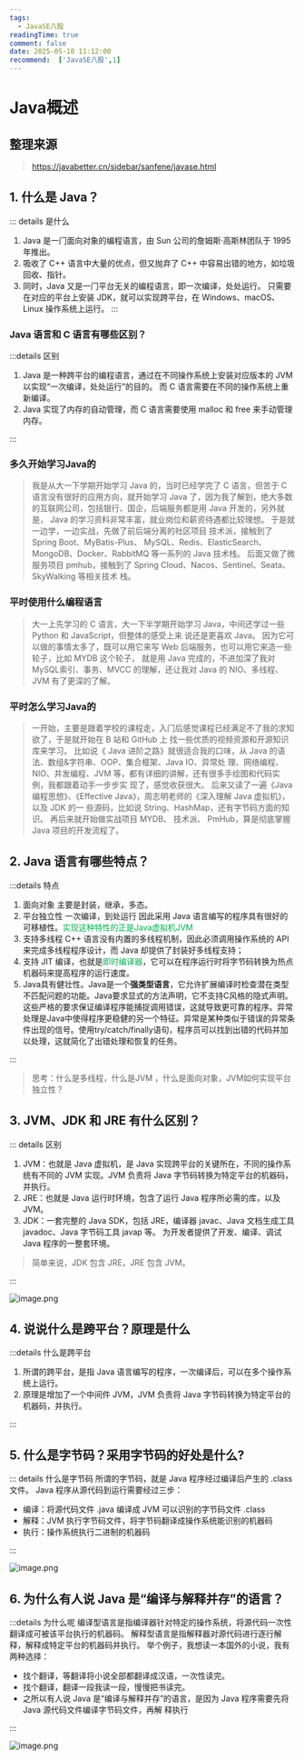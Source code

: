 ```yaml
---
tags:
  - JavaSE八股
readingTime: true
comment: false
date: 2025-05-10 11:12:00
recommend:  ['JavaSE八股',1]
---
```

# Java概述
## 整理来源

>https://javabetter.cn/sidebar/sanfene/javase.html
## 1. 什么是 Java？

::: details 是什么

1. Java 是⼀⻔⾯向对象的编程语⾔，由 Sun 公司的詹姆斯·⾼斯林团队于 1995 年推出。
2. 吸收了 C++ 语⾔中⼤量的优点，但⼜抛弃了 C++ 中容易出错的地⽅，如垃圾回收、指针。 
3. 同时，Java ⼜是⼀⻔平台⽆关的编程语⾔，即⼀次编译，处处运⾏。 只需要在对应的平台上安装 JDK，就可以实现跨平台，在 Windows、macOS、Linux 操作系统上运⾏。
:::

### Java 语⾔和 C 语⾔有哪些区别？

:::details 区别

1. Java 是⼀种跨平台的编程语⾔，通过在不同操作系统上安装对应版本的 JVM 以实现“⼀次编译，处处运⾏”的⽬的。 ⽽ C 语⾔需要在不同的操作系统上重新编译。 
2. Java 实现了内存的⾃动管理，⽽ C 语⾔需要使⽤ malloc 和 free 来⼿动管理内存。

:::


### 多久开始学习Java的

>我是从⼤⼀下学期开始学习 Java 的，当时已经学完了 C 语⾔，但苦于 C 语⾔没有很好的应⽤⽅向，就开始学习 Java 了，因为我了解到，绝⼤多数的互联⽹公司，包括银⾏、国企，后端服务都是⽤ Java 开发的，另外就是， Java 的学习资料⾮常丰富，就业岗位和薪资待遇都⽐较理想。 于是就⼀边学，⼀边实战，先做了前后端分离的社区项⽬ 技术派，接触到了 Spring Boot、MyBatis-Plus、 MySQL、Redis、ElasticSearch、MongoDB、Docker、RabbitMQ 等⼀系列的 Java 技术栈。
>后⾯⼜做了微服务项⽬ pmhub，接触到了 Spring Cloud、Nacos、Sentinel、Seata、SkyWalking 等相关技术 栈。

### 平时使用什么编程语言

>⼤⼀上先学习的 C 语⾔，⼤⼀下半学期开始学习 Java，中间还学过⼀些 Python 和 JavaScript，但整体的感受上来 说还是更喜欢 Java。 因为它可以做的事情太多了，既可以⽤它来写 Web 后端服务，也可以⽤它来造⼀些轮⼦，⽐如 MYDB 这个轮⼦， 就是⽤ Java 完成的，不进加深了我对 MySQL索引、事务、MVCC 的理解，还让我对 Java 的 NIO、多线程、JVM 有了更深的了解。

### 平时怎么学习Java的

>⼀开始，主要是跟着学校的课程⾛，⼊⻔后感觉课程已经满⾜不了我的求知欲了，于是就开始在 B 站和 GitHub 上 找⼀些优质的视频资源和开源知识库来学习。 ⽐如说《 Java 进阶之路》就很适合我的⼝味，从 Java 的语法、数组&字符串、OOP、集合框架、Java IO、异常处 理、⽹络编程、NIO、并发编程、JVM 等，都有详细的讲解，还有很多⼿绘图和代码实例，我都跟着动⼿⼀步步实 现了，感觉收获很⼤。 后来⼜读了⼀遍《Java 编程思想》、《Effective Java》，周志明⽼师的《深⼊理解 Java 虚拟机》，以及 JDK 的⼀ 些源码，⽐如说 String、HashMap，还有字节码⽅⾯的知识。 再后来就开始做实战项⽬ MYDB、 技术派、 PmHub，算是彻底掌握 Java 项⽬的开发流程了。


## 2. Java 语⾔有哪些特点？

:::details 特点
1. 面向对象 主要是封装，继承，多态。
2. 平台独立性 一次编译，到处运行 因此采⽤ Java 语⾔编写的程序具有很好的可移植性。<font color="#00b050">实现这种特性的正是Java虚拟机JVM</font>
3. 支持多线程 C++ 语⾔没有内置的多线程机制，因此必须调⽤操作系统的 API 来完成多线程程序设计，⽽ Java 却提供了封装好多线程⽀持；
4. ⽀持 JIT 编译，也就是<font color="#00b050">即时编译器</font>，它可以在程序运⾏时将字节码转换为热点机器码来提⾼程序的运⾏速度。
5. Java具有健壮性。Java是一个**强类型语言**，它允许扩展编译时检查潜在类型不匹配问题的功能。Java要求显式的方法声明，它不支持C风格的隐式声明。这些严格的要求保证编译程序能捕捉调用错误，这就导致更可靠的程序。异常处理是Java中使得程序更稳健的另一个特征。异常是某种类似于错误的异常条件出现的信号。使用try/catch/finally语句，程序员可以找到出错的代码并加以处理，这就简化了出错处理和恢复的任务。

:::

> 思考：什么是多线程，什么是JVM ，什么是面向对象，JVM如何实现平台独立性？


## 3.  JVM、JDK 和 JRE 有什么区别？
::: details 区别
1. JVM：也就是 Java 虚拟机，是 Java 实现跨平台的关键所在，不同的操作系统有不同的 JVM 实现。JVM 负责将 Java 字节码转换为特定平台的机器码，并执⾏。
2. JRE：也就是 Java 运⾏时环境，包含了运⾏ Java 程序所必需的库，以及 JVM。 
3. JDK：⼀套完整的 Java SDK，包括 JRE，编译器 javac、Java ⽂档⽣成⼯具 javadoc、Java 字节码⼯具 javap 等。 为开发者提供了开发、编译、调试 Java 程序的⼀整套环境。
> 简单来说，JDK 包含 JRE，JRE 包含 JVM。

:::

![image.png](https://imgsbo.oss-cn-shanghai.aliyuncs.com/undefined20250510112951645.png)


## 4. 说说什么是跨平台？原理是什么

:::details 什么是跨平台

1. 所谓的跨平台，是指 Java 语⾔编写的程序，⼀次编译后，可以在多个操作系统上运⾏。 
2. 原理是增加了⼀个中间件 JVM，JVM 负责将 Java 字节码转换为特定平台的机器码，并执⾏。

:::

## 5. 什么是字节码？采⽤字节码的好处是什么?

::: details 什么是字节码
所谓的字节码，就是 Java 程序经过编译后产⽣的 .class ⽂件。 
Java 程序从源代码到运⾏需要经过三步：
- 编译：将源代码⽂件 .java 编译成 JVM 可以识别的字节码⽂件 .class
- 解释：JVM 执⾏字节码⽂件，将字节码翻译成操作系统能识别的机器码 
- 执⾏：操作系统执⾏⼆进制的机器码

:::

![image.png](https://imgsbo.oss-cn-shanghai.aliyuncs.com/undefined20250510113459355.png)

## 6. 为什么有⼈说 Java 是“编译与解释并存”的语⾔？

:::details 为什么呢
编译型语⾔是指编译器针对特定的操作系统，将源代码⼀次性翻译成可被该平台执⾏的机器码。 解释型语⾔是指解释器对源代码进⾏逐⾏解释，解释成特定平台的机器码并执⾏。
举个例⼦，我想读⼀本国外的⼩说，我有两种选择： 
- 找个翻译，等翻译将⼩说全部都翻译成汉语，⼀次性读完。 
- 找个翻译，翻译⼀段我读⼀段，慢慢把书读完。 
- 之所以有⼈说 Java 是“编译与解释并存”的语⾔，是因为 Java 程序需要先将 Java 源代码⽂件编译字节码⽂件，再解 释执⾏

:::

![image.png](https://imgsbo.oss-cn-shanghai.aliyuncs.com/undefined20250510113639025.png)
